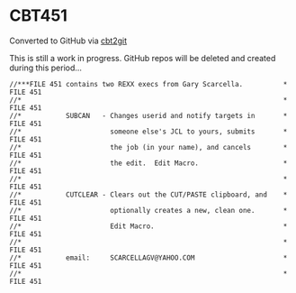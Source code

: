 # CBT451
Converted to GitHub via [cbt2git](https://github.com/wizardofzos/cbt2git)

This is still a work in progress. GitHub repos will be deleted and created during this period...

```
//***FILE 451 contains two REXX execs from Gary Scarcella.          *   FILE 451
//*                                                                 *   FILE 451
//*           SUBCAN   - Changes userid and notify targets in       *   FILE 451
//*                      someone else's JCL to yours, submits       *   FILE 451
//*                      the job (in your name), and cancels        *   FILE 451
//*                      the edit.  Edit Macro.                     *   FILE 451
//*                                                                 *   FILE 451
//*           CUTCLEAR - Clears out the CUT/PASTE clipboard, and    *   FILE 451
//*                      optionally creates a new, clean one.       *   FILE 451
//*                      Edit Macro.                                *   FILE 451
//*                                                                 *   FILE 451
//*           email:     SCARCELLAGV@YAHOO.COM                      *   FILE 451
//*                                                                 *   FILE 451
```
